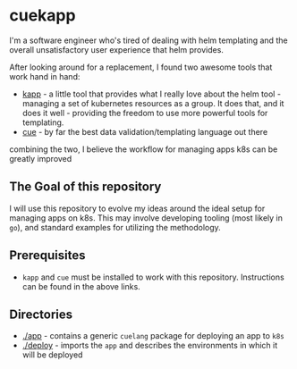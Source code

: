 # cuekapp

I'm a software engineer who's tired of dealing with helm templating and the overall unsatisfactory user experience that helm provides.

After looking around for a replacement, I found two awesome tools that work hand in hand:

* [kapp](https://github.com/carvel-dev/kapp) - a little tool that provides what I really love about the helm tool - managing a set of kubernetes resources as a group. It does that, and it does it well - providing the freedom to use more powerful tools for templating.
* [cue](https://cuelang.org/) - by far the best data validation/templating language out there

combining the two, I believe the workflow for managing apps k8s can be greatly improved

## The Goal of this repository

I will use this repository to evolve my ideas around the ideal setup for managing apps on k8s. This may involve developing tooling (most likely in `go`), and standard examples for utilizing the methodology.

## Prerequisites

* `kapp` and `cue` must be installed to work with this repository. Instructions can be found in the above links.

## Directories

- [./app](./app) - contains a generic `cuelang` package for deploying an app to `k8s`
- [./deploy](./deploy) - imports the `app` and describes the environments in which it will be deployed
